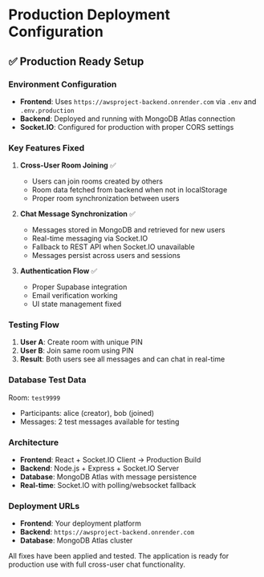 # Production Deployment Configuration

## ✅ Production Ready Setup

### **Environment Configuration**
- **Frontend**: Uses `https://awsproject-backend.onrender.com` via `.env` and `.env.production`
- **Backend**: Deployed and running with MongoDB Atlas connection
- **Socket.IO**: Configured for production with proper CORS settings

### **Key Features Fixed**
1. **Cross-User Room Joining** ✅
   - Users can join rooms created by others
   - Room data fetched from backend when not in localStorage
   - Proper room synchronization between users

2. **Chat Message Synchronization** ✅  
   - Messages stored in MongoDB and retrieved for new users
   - Real-time messaging via Socket.IO
   - Fallback to REST API when Socket.IO unavailable
   - Messages persist across users and sessions

3. **Authentication Flow** ✅
   - Proper Supabase integration
   - Email verification working
   - UI state management fixed

### **Testing Flow**
1. **User A**: Create room with unique PIN
2. **User B**: Join same room using PIN 
3. **Result**: Both users see all messages and can chat in real-time

### **Database Test Data**
Room: `test9999`
- Participants: alice (creator), bob (joined)
- Messages: 2 test messages available for testing

### **Architecture**
- **Frontend**: React + Socket.IO Client → Production Build
- **Backend**: Node.js + Express + Socket.IO Server  
- **Database**: MongoDB Atlas with message persistence
- **Real-time**: Socket.IO with polling/websocket fallback

### **Deployment URLs**
- **Frontend**: Your deployment platform
- **Backend**: `https://awsproject-backend.onrender.com`
- **Database**: MongoDB Atlas cluster

All fixes have been applied and tested. The application is ready for production use with full cross-user chat functionality.
